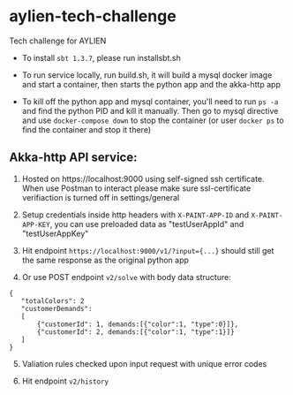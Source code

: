 # aylien-tech-challenge
Tech challenge for AYLIEN

* To install ```sbt 1.3.7```, please run installsbt.sh

* To run service locally, run build.sh, it will build a mysql docker image and start a container, then starts the python app and the akka-http app

* To kill off the python app and mysql container, you'll need to run ```ps -a``` and find the python PID and kill it manually. Then go to mysql directive and use ```docker-compose down``` to stop the container (or user ```docker ps``` to find the container and stop it there) 

## Akka-http API service:

1. Hosted on https://localhost:9000 using self-signed ssh certificate. When use Postman to interact please make sure ssl-certificate verifiaction is turned off in settings/general

2. Setup credentials inside http headers with ```X-PAINT-APP-ID``` and ```X-PAINT-APP-KEY```, you can use preloaded data as "testUserAppId" and "testUserAppKey"

3. Hit endpoint ```https://localhost:9000/v1/?input={...}``` should still get the same response as the original python app

4. Or use POST endpoint ```v2/solve``` with body data structure:
```
{
   "totalColors": 2
   "customerDemands": 
   [
       {"customerId": 1, demands:[{"color":1, "type":0}]}, 
       {"customerId": 2, demands:[{"color":1, "type":1}]}
   ]
}
```

5. Valiation rules checked upon input request with unique error codes

6. Hit endpoint ```v2/history```
